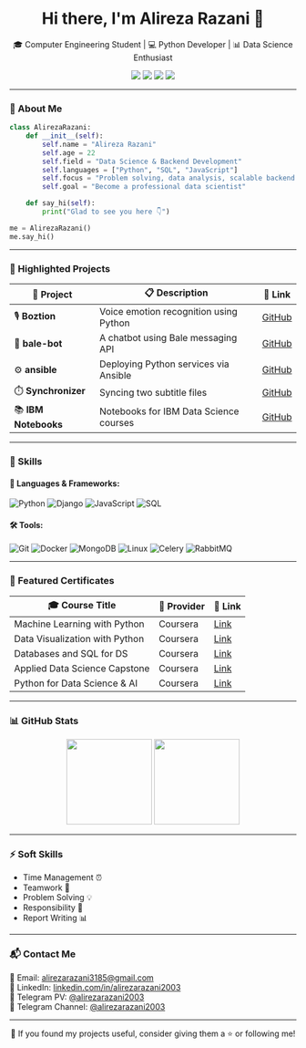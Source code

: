 
<h1 align="center">Hi there, I'm Alireza Razani 👋</h1>

<p align="center">
  🎓 Computer Engineering Student | 💻 Python Developer | 📊 Data Science Enthusiast
</p>

<p align="center">
  <a href="https://www.linkedin.com/in/alirezarazani2003/"><img src="https://img.shields.io/badge/LinkedIn-blue?logo=linkedin&style=flat-square" /></a>
  <a href="https://github.com/alirezarazani2003"><img src="https://img.shields.io/badge/GitHub-black?logo=github&style=flat-square" /></a>
  <a href="mailto:alirezarazani3185@gmail.com"><img src="https://img.shields.io/badge/Email-red?logo=gmail&style=flat-square" /></a>
  <a href="https://t.me/alirezarazani2003"><img src="https://img.shields.io/badge/Telegram-0088cc?logo=telegram&style=flat-square" /></a>
</p>

---

### 🧠 About Me

```python
class AlirezaRazani:
    def __init__(self):
        self.name = "Alireza Razani"
        self.age = 22
        self.field = "Data Science & Backend Development"
        self.languages = ["Python", "SQL", "JavaScript"]
        self.focus = "Problem solving, data analysis, scalable backend services"
        self.goal = "Become a professional data scientist"

    def say_hi(self):
        print("Glad to see you here 👇")

me = AlirezaRazani()
me.say_hi()
```

---

### 🚀 Highlighted Projects

| 🧩 Project | 📋 Description | 🔗 Link |
|-----------|----------------|---------|
| 🎙️ **Boztion** | Voice emotion recognition using Python | [GitHub](https://github.com/alirezarazani2003/Boztion) |
| 🤖 **bale-bot** | A chatbot using Bale messaging API | [GitHub](https://github.com/alirezarazani2003/bale-bot) |
| ⚙️ **ansible** | Deploying Python services via Ansible | [GitHub](https://github.com/alirezarazani2003/ansible) |
| ⏱️ **Synchronizer** | Syncing two subtitle files | [GitHub](https://github.com/alirezarazani2003/Synchronizer) |
| 📚 **IBM Notebooks** | Notebooks for IBM Data Science courses | [GitHub](https://github.com/alirezarazani2003/all_notebooks_for_ibm_data_science) |

---

### 💼 Skills

#### 🔧 Languages & Frameworks:

![Python](https://img.shields.io/badge/-Python-FFD43B?style=flat&logo=python&logoColor=blue)
![Django](https://img.shields.io/badge/-Django-092E20?style=flat&logo=django)
![JavaScript](https://img.shields.io/badge/-JavaScript-F7DF1E?style=flat&logo=javascript&logoColor=black)
![SQL](https://img.shields.io/badge/-SQL-4479A1?style=flat&logo=postgresql&logoColor=white)

#### 🛠️ Tools:

![Git](https://img.shields.io/badge/-Git-F05032?style=flat&logo=git&logoColor=white)
![Docker](https://img.shields.io/badge/-Docker-2496ED?style=flat&logo=docker&logoColor=white)
![MongoDB](https://img.shields.io/badge/-MongoDB-47A248?style=flat&logo=mongodb&logoColor=white)
![Linux](https://img.shields.io/badge/-Linux-FCC624?style=flat&logo=linux&logoColor=black)
![Celery](https://img.shields.io/badge/-Celery-37814A?style=flat&logo=celery&logoColor=white)
![RabbitMQ](https://img.shields.io/badge/-RabbitMQ-FF6600?style=flat&logo=rabbitmq&logoColor=white)

---

### 📜 Featured Certificates

| 🎓 Course Title | 🎯 Provider | 🔗 Link |
|----------------|------------|---------|
| Machine Learning with Python | Coursera | [Link](https://www.coursera.org/account/accomplishments/certificate/MR7GNCYD8Q8B) |
| Data Visualization with Python | Coursera | [Link](https://www.coursera.org/account/accomplishments/certificate/9D4UTMNCNCW6) |
| Databases and SQL for DS | Coursera | [Link](https://www.coursera.org/account/accomplishments/certificate/A56ABV2HNWN9) |
| Applied Data Science Capstone | Coursera | [Link](https://www.coursera.org/account/accomplishments/verify/CSYS7PEBB4D4) |
| Python for Data Science & AI | Coursera | [Link](https://www.coursera.org/account/accomplishments/certificate/T8GLK7Z7B3F8) |

---

### 📊 GitHub Stats

<p align="center">
  <img src="https://github-readme-stats.vercel.app/api?username=alirezarazani2003&show_icons=true&theme=radical&count_private=true" height="150" />
  <img src="https://github-readme-stats.vercel.app/api/top-langs/?username=alirezarazani2003&layout=compact&theme=radical" height="150" />
</p>

---

### ⚡ Soft Skills
- Time Management ⏰  
- Teamwork 🤝  
- Problem Solving 💡  
- Responsibility 📌  
- Report Writing 📊  

---

### 📬 Contact Me

📧 Email: alirezarazani3185@gmail.com  
💼 LinkedIn: [linkedin.com/in/alirezarazani2003](https://www.linkedin.com/in/alirezarazani2003)  
💬 Telegram PV: [@alirezarazani2003](https://t.me/alirezarazani2003)  
💬 Telegram Channel: [@alirezarazani2003](https://t.me/boz_community)  

---

<p align="center">
  🙌 If you found my projects useful, consider giving them a ⭐ or following me!
</p>
